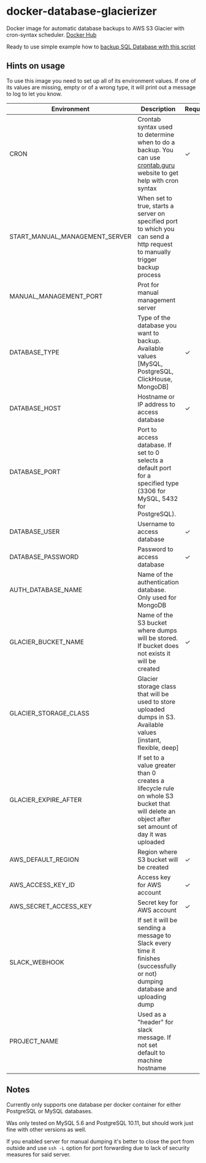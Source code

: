 # docker-database-glacierizer

Docker image for automatic database backups to AWS S3 Glacier with cron-syntax scheduler. [Docker Hub](https://hub.docker.com/r/devforth/docker-database-glacierizer)

Ready to use simple example how to [backup SQL Database with this script](https://hinty.io/vprotasenia/how-to-backup-sql-database-simple-ready-to-use-script/)

## Hints on usage
To use this image you need to set up all of its environment values. If one of its values are missing, empty or of a wrong type, it will print out a message to log to let you know.

| Environment                    | Description                                                                                                                                     | Required | Default            |
|--------------------------------|-------------------------------------------------------------------------------------------------------------------------------------------------|----------|--------------------|
| CRON                           | Crontab syntax used to determine when to do a backup. You can use [crontab.guru](crontab.guru) website to get help with cron syntax             | ✓        |                    |
| START_MANUAL_MANAGEMENT_SERVER | When set to true, starts a server on specified port to which you can send a http request to manually trigger backup process                     |          | `true`             |
| MANUAL_MANAGEMENT_PORT         | Prot for manual management server                                                                                                               |          | 33399              |
| DATABASE_TYPE                  | Type of the database you want to backup. Available values [MySQL, PostgreSQL, ClickHouse, MongoDB]                                              | ✓        |                    |
| DATABASE_HOST                  | Hostname or IP address to access database                                                                                                       | ✓        |                    |
| DATABASE_PORT                  | Port to access database. If set to 0 selects a default port for a specified type (3306 for MySQL, 5432 for PostgreSQL).                         |          | 0                  |
| DATABASE_USER                  | Username to access database                                                                                                                     | ✓        |                    |
| DATABASE_PASSWORD              | Password to access database                                                                                                                     | ✓        |                    |
| AUTH_DATABASE_NAME             | Name of the authentication database. Only used for MongoDB                                                                                      |          | admin              |
| GLACIER_BUCKET_NAME            | Name of the S3 bucket where dumps will be stored. If bucket does not exists it will be created                                                  | ✓        |                    |
| GLACIER_STORAGE_CLASS          | Glacier storage class that will be used to store uploaded dumps in S3. Available values [instant, flexible, deep]                               |          | flexible           |
| GLACIER_EXPIRE_AFTER           | If set to a value greater than 0 creates a lifecycle rule on whole S3 bucket that will delete an object after set amount of day it was uploaded |          | 0                  |
| AWS_DEFAULT_REGION             | Region where S3 bucket will be created                                                                                                          | ✓        |                    |
| AWS_ACCESS_KEY_ID              | Access key for AWS account                                                                                                                      | ✓        |                    |
| AWS_SECRET_ACCESS_KEY          | Secret key for AWS account                                                                                                                      | ✓        |                    |
| SLACK_WEBHOOK                  | If set it will be sending a message to Slack every time it finishes (successfully or not) dumping database and uploading dump                   |          |                    |
| PROJECT_NAME                   | Used as a "header" for slack message. If not set default to machine hostname                                                                    |          | <machine hostname> |

## Notes
Currently only supports one database per docker container for either PostgreSQL or MySQL databases.

Was only tested on MySQL 5.6 and PostgreSQL 10.11, but should work just fine with other versions as well.

If you enabled server for manual dumping it's better to close the port from outside and use `ssh -L` option
for port forwarding due to lack of security measures for said server.